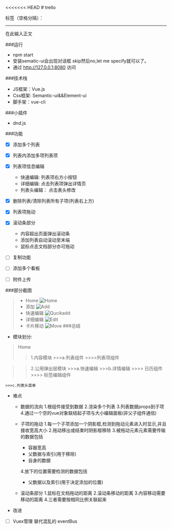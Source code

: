 ﻿<<<<<<< HEAD
﻿# trello

标签（空格分隔）： 

---

在此输入正文

###运行
- npm start
- 安装sematic-ui会出现对话框 skip然后no,let me specify就可以了。
- 通过 http://127.0.0.1:8080 访问

###技术栈
- JS框架：Vue.js
- Css框架: Semantic-ui&&Element-ui
- 脚手架：vue-cli

###小插件
- dnd.js

###功能
- [x] 添加多个列表
- [x] 列表内添加多项列表项
- [x] 列表项信息编辑
    - 快速编辑: 列表项右方小按钮
    - 详细编辑: 点击列表项弹出详情页
    - 列表头编辑： 点击表头修改
    
- [x] 删除列表/清除列表所有子项(列表右上方)
- [x] 列表项拖动
- [x] 滚动条部分
    - 内容超出页面弹出滚动条
    - 添加列表自动滚动至末端
    - 鼠标点击文档部分亦可拖动
- [ ] 复制功能
- [ ] 添加多个看板
- [ ] 附件上传

###部分截图

> - Home
![Home][1]
> - 添加
![Add][2]
> - 快速编辑
![Qucikadd][3]
> - 详细编辑
![Edit][4]
> - 卡片移动
![Move][5]
###总结
- 模块划分:
> Home
 >>1.内容模块
    >>>a.列表组件
        >>>>列表项组件

 >>2.公用弹出层模块
    >>>a.快速编辑
    >>>b.详情编辑
        >>>> 日历组件
        >>>> 标签编辑组件
        
    >>>c.列表头菜单
    
    
- 难点
    - 数据的流向
      1.根组件接受到数据
      2.渲染多个列表
      3.列表数据props到子项
      4.通过一个空的vue对象联结起子项与大小编辑面板(非父子组件通信)
   
    - 子项的拖动
      1.每一个子项添加一个阴影框,检测到拖动元素进入时显示,并且接收宽高大小
      2.拖动移出或结束时阴影框移除
      3.被拖动元素元素需要传输的数据包括
        - 容器宽高
        - 父数据与索引(用于移除)
        - 自身的数据
        
      4.放下的位置需要检测的数据包括
        - 父数据以及索引(用于决定添加的位置)
    - 滚动条部分
      1.鼠标在文档拖动的距离
      2.滚动条移动的距离
      3.内容移动需要移动的距离
      4.三者需要按相同比例关联起来

- 改进

 - [ ] Vuex管理 替代混乱的 eventBus


  [1]: https://helloforrestworld.github.io/trello/screen_shot/home.png
  [2]: https://helloforrestworld.github.io/trello/screen_shot/add.gif
  [3]: https://helloforrestworld.github.io/trello/screen_shot/quickadd.gif
  [4]: https://helloforrestworld.github.io/trello/screen_shot/edit.gif
  [5]: https://helloforrestworld.github.io/trello/screen_shot/move.gif